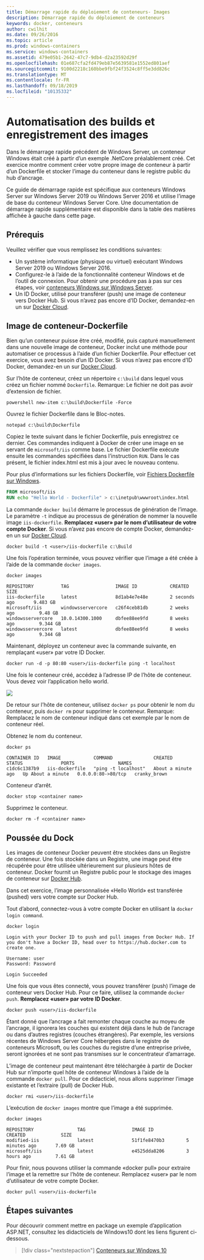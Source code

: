 ```yaml
---
title: Démarrage rapide du déploiement de conteneurs- Images
description: Démarrage rapide du déploiement de conteneurs
keywords: docker, conteneurs
author: cwilhit
ms.date: 09/26/2016
ms.topic: article
ms.prod: windows-containers
ms.service: windows-containers
ms.assetid: 479e05b1-2642-47c7-9db4-d2a23592d29f
ms.openlocfilehash: 01e687cfa2fd479eb87e5639581e1552ed801aef
ms.sourcegitcommit: 9100d2218c160bbe9fbf24f3524c8ff5e3dd826c
ms.translationtype: MT
ms.contentlocale: fr-FR
ms.lasthandoff: 09/18/2019
ms.locfileid: "10135332"
---
```

# <a name="automating-builds-and-saving-images"></a>Automatisation des builds et enregistrement des images

Dans le démarrage rapide précédent de Windows Server, un conteneur Windows était créé à partir d’un exemple .NetCore préalablement créé. Cet exercice montre comment créer votre propre image de conteneur à partir d’un Dockerfile et stocker l’image du conteneur dans le registre public du hub d’ancrage.

Ce guide de démarrage rapide est spécifique aux conteneurs Windows Server sur Windows Server 2019 ou Windows Server 2016 et utilise l’image de base du conteneur Windows Server Core. Une documentation de démarrage rapide supplémentaire est disponible dans la table des matières affichée à gauche dans cette page.

## <a name="prerequisites"></a>Prérequis

Veuillez vérifier que vous remplissez les conditions suivantes:

- Un système informatique (physique ou virtuel) exécutant Windows Server 2019 ou Windows Server 2016.
- Configurez-le à l’aide de la fonctionnalité conteneur Windows et de l’outil de connexion. Pour obtenir une procédure pas à pas sur ces étapes, voir [conteneurs Windows sur Windows Server](./quick-start-windows-server.md).
- Un ID Docker, utilisé pour transférer (push) une image de conteneur vers Docker Hub. Si vous n’avez pas encore d’ID Docker, demandez-en un sur [Docker Cloud](https://cloud.docker.com/).

## <a name="container-image---dockerfile"></a>Image de conteneur-Dockerfile

Bien qu’un conteneur puisse être créé, modifié, puis capturé manuellement dans une nouvelle image de conteneur, Docker inclut une méthode pour automatiser ce processus à l’aide d’un fichier Dockerfile. Pour effectuer cet exercice, vous avez besoin d’un ID Docker. Si vous n’avez pas encore d’ID Docker, demandez-en un sur [Docker Cloud](https://cloud.docker.com/).

Sur l’hôte de conteneur, créez un répertoire `c:\build` dans lequel vous créez un fichier nommé `Dockerfile`. Remarque: Le fichier ne doit pas avoir d’extension de fichier.

```console
powershell new-item c:\build\Dockerfile -Force
```

Ouvrez le fichier Dockerfile dans le Bloc-notes.

```console
notepad c:\build\Dockerfile
```

Copiez le texte suivant dans le fichier Dockerfile, puis enregistrez ce dernier. Ces commandes indiquent à Docker de créer une image en se servant de `microsoft/iis` comme base. Le fichier Dockerfile exécute ensuite les commandes spécifiées dans l’instruction `RUN`. Dans le cas présent, le fichier index.html est mis à jour avec le nouveau contenu.

Pour plus d’informations sur les fichiers Dockerfile, voir [Fichiers Dockerfile sur Windows](../manage-docker/manage-windows-dockerfile.md).

```dockerfile
FROM microsoft/iis
RUN echo "Hello World - Dockerfile" > c:\inetpub\wwwroot\index.html
```

La commande `docker build` démarre le processus de génération de l’image. Le paramètre `-t` indique au processus de génération de nommer la nouvelle image `iis-dockerfile`. **Remplacez «user» par le nom d’utilisateur de votre compte Docker**. Si vous n’avez pas encore de compte Docker, demandez-en un sur [Docker Cloud](https://cloud.docker.com/).

```console
docker build -t <user>/iis-dockerfile c:\Build
```

Une fois l’opération terminée, vous pouvez vérifier que l’image a été créée à l’aide de la commande `docker images`.

```console
docker images

REPOSITORY          TAG                 IMAGE ID            CREATED             SIZE
iis-dockerfile      latest              8d1ab4e7e48e        2 seconds ago       9.483 GB
microsoft/iis       windowsservercore   c26f4ceb81db        2 weeks ago         9.48 GB
windowsservercore   10.0.14300.1000     dbfee88ee9fd        8 weeks ago         9.344 GB
windowsservercore   latest              dbfee88ee9fd        8 weeks ago         9.344 GB
```

Maintenant, déployez un conteneur avec la commande suivante, en remplaçant «user» par votre ID Docker.

```console
docker run -d -p 80:80 <user>/iis-dockerfile ping -t localhost
```

Une fois le conteneur créé, accédez à l’adresse IP de l’hôte de conteneur. Vous devez voir l’application hello world.

![](media/dockerfile2.png)

De retour sur l’hôte de conteneur, utilisez `docker ps` pour obtenir le nom du conteneur, puis `docker rm` pour supprimer le conteneur. Remarque: Remplacez le nom de conteneur indiqué dans cet exemple par le nom de conteneur réel.

Obtenez le nom du conteneur.

```console
docker ps

CONTAINER ID   IMAGE            COMMAND               CREATED              STATUS              PORTS                NAMES
c1dc6c1387b9   iis-dockerfile   "ping -t localhost"   About a minute ago   Up About a minute   0.0.0.0:80->80/tcp   cranky_brown
```

Conteneur d’arrêt.

```console
docker stop <container name>
```

Supprimez le conteneur.

```console
docker rm -f <container name>
```

## <a name="docker-push"></a>Poussée du Dock

Les images de conteneur Docker peuvent être stockées dans un Registre de conteneur. Une fois stockée dans un Registre, une image peut être récupérée pour être utilisée ultérieurement sur plusieurs hôtes de conteneur. Docker fournit un Registre public pour le stockage des images de conteneur sur [Docker Hub](https://hub.docker.com/).

Dans cet exercice, l’image personnalisée «Hello World» est transférée (pushed) vers votre compte sur Docker Hub.

Tout d’abord, connectez-vous à votre compte Docker en utilisant la `docker login command`.

```console
docker login

Login with your Docker ID to push and pull images from Docker Hub. If you don't have a Docker ID, head over to https://hub.docker.com to create one.

Username: user
Password: Password

Login Succeeded
```

Une fois que vous êtes connecté, vous pouvez transférer (push) l’image de conteneur vers Docker Hub. Pour ce faire, utilisez la commande `docker push`. **Remplacez «user» par votre ID Docker**. 

```console
docker push <user>/iis-dockerfile
```

Étant donné que l’ancrage a fait remonter chaque couche au moyeu de l’ancrage, il ignorera les couches qui existent déjà dans le hub de l’ancrage ou dans d’autres registres (couches étrangères).  Par exemple, les versions récentes de Windows Server Core hébergées dans le registre de conteneurs Microsoft, ou les couches du registre d’une entreprise privée, seront ignorées et ne sont pas transmises sur le concentrateur d’amarrage.

L’image de conteneur peut maintenant être téléchargée à partir de Docker Hub sur n’importe quel hôte de conteneur Windows à l’aide de la commande `docker pull`. Pour ce didacticiel, nous allons supprimer l’image existante et l’extraire (pull) de Docker Hub. 

```console
docker rmi <user>/iis-dockerfile
```

L’exécution de `docker images` montre que l’image a été supprimée.

```console
docker images

REPOSITORY                TAG                 IMAGE ID            CREATED             SIZE
modified-iis              latest              51f1fe8470b3        5 minutes ago       7.69 GB
microsoft/iis             latest              e4525dda8206        3 hours ago         7.61 GB
```

Pour finir, nous pouvons utiliser la commande «docker pull» pour extraire l’image et la remettre sur l’hôte de conteneur. Remplacez «user» par le nom d’utilisateur de votre compte Docker. 

```
docker pull <user>/iis-dockerfile
```

## <a name="next-steps"></a>Étapes suivantes

Pour découvrir comment mettre en package un exemple d’application ASP.NET, consultez les didacticiels de Windows10 dont les liens figurent ci-dessous.

> [!div class="nextstepaction"]
> [Conteneurs sur Windows 10](./set-up-environment.md?tabs=Windows-10-Client)
